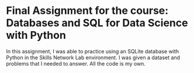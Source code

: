 # Final Assignment for the course: Databases and SQL for Data Science with Python
In this assignment,  I was able to practice using an SQLite database with Python in the Skills Network Lab environment. 
I was given a dataset and problems that I needed to answer. All the code is my own.
